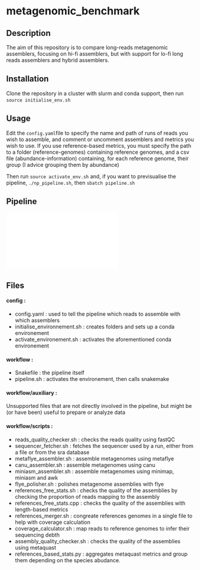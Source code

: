 # metagenomic_benchmark
## Description
The aim of this repository is to compare long-reads metagenomic assemblers, focusing on hi-fi assemblers, but with support for lo-fi long reads assemblers and hybrid assemblers.

## Installation
Clone the repository in a cluster with slurm and conda support, then run `source initialise_env.sh`

## Usage
Edit the `config.yaml`file to specify the name and path of runs of reads you wish to assemble, and comment or uncomment assemblers and metrics you wish to use.
If you use reference-based metrics, you must specify the path to a folder (reference-genomes) containing reference genomes, and a csv file (abundance-information) containing, for each reference genome, their group (I advice grouping them by abundance)

Then run `source activate_env.sh` and, if you want to previsualise the pipeline, `./np_pipeline.sh`, then `sbatch pipeline.sh`
## Pipeline 

![dag](dag.pdf)

## Files
#### config : 
 - config.yaml : used to tell the pipeline which reads to assemble with which assemblers
 - initialise_environnement.sh : creates folders and sets up a conda environement
 - activate_environement.sh : activates the aforementioned conda environement 

#### workflow :
 - Snakefile : the pipeline itself
 - pipeline.sh : activates the environement, then calls snakemake

#### workflow/auxiliary : 
Unsupported files that are not directly involved in the pipeline, but might be (or have been) useful to prepare or analyze data

#### workflow/scripts :
 - reads_quality_checker.sh : checks the reads quality using fastQC
 - sequencer_fetcher.sh : fetches the sequencer used by a run, either from a file or from the sra database
 - metaflye_assembler.sh : assemble metagenomes using metaflye
 - canu_assembler.sh : assemble metagenomes using canu
 - miniasm_assembler.sh : assemble metagenomes using minimap, miniasm and awk
 - flye_polisher.sh : polishes metagenome assemblies with flye
 - references_free_stats.sh : checks the quality of the assemblies by checking the proportion of reads mapping to the assembly
 - references_free_stats.cpp : checks the quality of the assemblies with length-based metrics
 - references_merger.sh : congreate references genomes in a single file to help with coverage calculation
 - coverage_calculator.sh : map reads to reference genomes to infer their sequencing debth
 - assembly_quality_checker.sh : checks the quality of the assemblies using metaquast
 - references_based_stats.py : aggregates metaquast metrics and group them depending on the species abudance.


